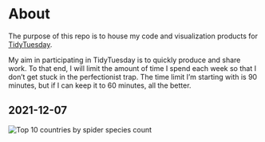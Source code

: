 About
================

The purpose of this repo is to house my code and visualization products
for [TidyTuesday](https://github.com/rfordatascience/tidytuesday).

My aim in participating in TidyTuesday is to quickly produce and share
work. To that end, I will limit the amount of time I spend each week so
that I don’t get stuck in the perfectionist trap. The time limit I’m
starting with is 90 minutes, but if I can keep it to 60 minutes, all the
better.

## 2021-12-07

![Top 10 countries by spider species count](2020/2021-12-07/final_plot.jpeg)
